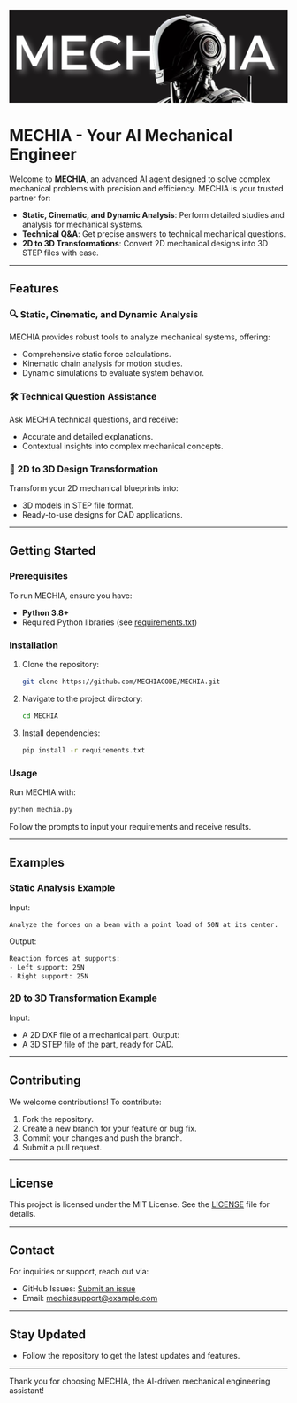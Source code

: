 ![Mechia Banner](./Pic/mechia_banner.png)


# MECHIA - Your AI Mechanical Engineer

Welcome to **MECHIA**, an advanced AI agent designed to solve complex mechanical problems with precision and efficiency. MECHIA is your trusted partner for:

- **Static, Cinematic, and Dynamic Analysis**: Perform detailed studies and analysis for mechanical systems.
- **Technical Q&A**: Get precise answers to technical mechanical questions.
- **2D to 3D Transformations**: Convert 2D mechanical designs into 3D STEP files with ease.

---

## Features

### 🔍 **Static, Cinematic, and Dynamic Analysis**
MECHIA provides robust tools to analyze mechanical systems, offering:
- Comprehensive static force calculations.
- Kinematic chain analysis for motion studies.
- Dynamic simulations to evaluate system behavior.

### 🛠️ **Technical Question Assistance**
Ask MECHIA technical questions, and receive:
- Accurate and detailed explanations.
- Contextual insights into complex mechanical concepts.

### 📐 **2D to 3D Design Transformation**
Transform your 2D mechanical blueprints into:
- 3D models in STEP file format.
- Ready-to-use designs for CAD applications.

---

## Getting Started

### Prerequisites
To run MECHIA, ensure you have:
- **Python 3.8+**
- Required Python libraries (see [requirements.txt](https://github.com/MECHIACODE/MECHIA/blob/main/requirements.txt))

### Installation
1. Clone the repository:
   ```bash
   git clone https://github.com/MECHIACODE/MECHIA.git
   ```
2. Navigate to the project directory:
   ```bash
   cd MECHIA
   ```
3. Install dependencies:
   ```bash
   pip install -r requirements.txt
   ```

### Usage
Run MECHIA with:
```bash
python mechia.py
```
Follow the prompts to input your requirements and receive results.

---

## Examples

### Static Analysis Example
Input:
```text
Analyze the forces on a beam with a point load of 50N at its center.
```
Output:
```text
Reaction forces at supports:
- Left support: 25N
- Right support: 25N
```

### 2D to 3D Transformation Example
Input:
- A 2D DXF file of a mechanical part.
Output:
- A 3D STEP file of the part, ready for CAD.

---

## Contributing
We welcome contributions! To contribute:
1. Fork the repository.
2. Create a new branch for your feature or bug fix.
3. Commit your changes and push the branch.
4. Submit a pull request.

---

## License
This project is licensed under the MIT License. See the [LICENSE](https://github.com/MECHIACODE/MECHIA/blob/main/LICENSE) file for details.

---

## Contact
For inquiries or support, reach out via:
- GitHub Issues: [Submit an issue](https://github.com/MECHIACODE/MECHIA/issues)
- Email: mechiasupport@example.com

---

## Stay Updated
- Follow the repository to get the latest updates and features.

---

Thank you for choosing MECHIA, the AI-driven mechanical engineering assistant!

